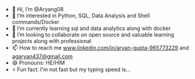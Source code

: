 - 👋 Hi, I’m @Aryang08
- 👀 I’m interested in Python, SQL, Data Analysis and Shell commands/Docker
- 🌱 I’m currently learning sql and data analytics along with docker
- 💞️ I’m looking to collaborate on open source and valuable learning projects along with professional
- 📫 How to reach me www.linkedin.com/in/aryan-gupta-965773229 and agaryan437@gmail.com
- 😄 Pronouns: HE/HIM
- ⚡ Fun fact: I'm not fast but my typing speed is...

<!---
Aryang08/Aryang08 is a ✨ special ✨ repository because its `README.md` (this file) appears on your GitHub profile.
You can click the Preview link to take a look at your changes.
--->
